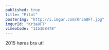 ```yaml
---
published: true
title: "Pilot"
posterImg: "http://i.imgur.com/Kr3a8FT.jpg"
imgurId: "Kr3a8FT"
vimeoCode: "115168478"
---
```


2015 høres bra ut!